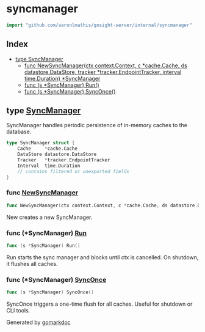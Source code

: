 <!-- Code generated by gomarkdoc. DO NOT EDIT -->

# syncmanager

```go
import "github.com/aaronlmathis/gosight-server/internal/syncmanager"
```

## Index

- [type SyncManager](<#SyncManager>)
  - [func NewSyncManager\(ctx context.Context, c \*cache.Cache, ds datastore.DataStore, tracker \*tracker.EndpointTracker, interval time.Duration\) \*SyncManager](<#NewSyncManager>)
  - [func \(s \*SyncManager\) Run\(\)](<#SyncManager.Run>)
  - [func \(s \*SyncManager\) SyncOnce\(\)](<#SyncManager.SyncOnce>)


<a name="SyncManager"></a>
## type [SyncManager](<https://github.com/aaronlmathis/gosight-server/blob/main/internal/syncmanager/syncmanager.go#L40-L47>)

SyncManager handles periodic persistence of in\-memory caches to the database.

```go
type SyncManager struct {
    Cache     *cache.Cache
    DataStore datastore.DataStore
    Tracker   *tracker.EndpointTracker
    Interval  time.Duration
    // contains filtered or unexported fields
}
```

<a name="NewSyncManager"></a>
### func [NewSyncManager](<https://github.com/aaronlmathis/gosight-server/blob/main/internal/syncmanager/syncmanager.go#L50>)

```go
func NewSyncManager(ctx context.Context, c *cache.Cache, ds datastore.DataStore, tracker *tracker.EndpointTracker, interval time.Duration) *SyncManager
```

New creates a new SyncManager.

<a name="SyncManager.Run"></a>
### func \(\*SyncManager\) [Run](<https://github.com/aaronlmathis/gosight-server/blob/main/internal/syncmanager/syncmanager.go#L61>)

```go
func (s *SyncManager) Run()
```

Run starts the sync manager and blocks until ctx is cancelled. On shutdown, it flushes all caches.

<a name="SyncManager.SyncOnce"></a>
### func \(\*SyncManager\) [SyncOnce](<https://github.com/aaronlmathis/gosight-server/blob/main/internal/syncmanager/syncmanager.go#L133>)

```go
func (s *SyncManager) SyncOnce()
```

SyncOnce triggers a one\-time flush for all caches. Useful for shutdown or CLI tools.

Generated by [gomarkdoc](<https://github.com/princjef/gomarkdoc>)
